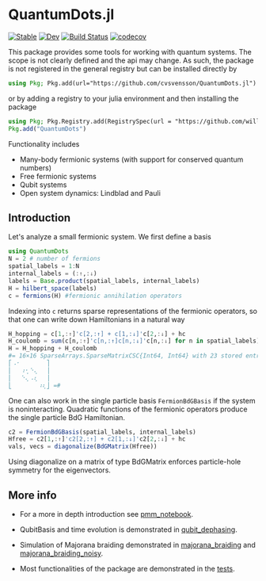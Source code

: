 QuantumDots.jl
================
[![Stable](https://img.shields.io/badge/docs-stable-blue.svg)](https://cvsvensson.github.io/QuantumDots.jl/stable/)
[![Dev](https://img.shields.io/badge/docs-dev-blue.svg)](https://cvsvensson.github.io/QuantumDots.jl/dev/)
[![Build Status](https://github.com/cvsvensson/QuantumDots.jl/actions/workflows/CI.yml/badge.svg?branch=main)](https://github.com/cvsvensson/QuantumDots.jl/actions/workflows/CI.yml?query=branch%3Amain)
[![codecov](https://codecov.io/gh/cvsvensson/QuantumDots.jl/branch/main/graph/badge.svg?token=34V1PF8DQA)](https://codecov.io/gh/cvsvensson/QuantumDots.jl)

This package provides some tools for working with quantum systems. The scope is not clearly defined and the api may change. As such, the package is not registered in the general registry but can be installed directly by
```julia
using Pkg; Pkg.add(url="https://github.com/cvsvensson/QuantumDots.jl")
```
or by adding a registry to your julia environment and then installing the package
```julia
using Pkg; Pkg.Registry.add(RegistrySpec(url = "https://github.com/williamesamuelson/PackageRegistry"))
Pkg.add("QuantumDots")
```

Functionality includes
* Many-body fermionic systems (with support for conserved quantum numbers)
* Free fermionic systems
* Qubit systems
* Open system dynamics: Lindblad and Pauli 

## Introduction
Let's analyze a small fermionic system. We first define a basis
```julia
using QuantumDots
N = 2 # number of fermions
spatial_labels = 1:N 
internal_labels = (:↑,:↓)
labels = Base.product(spatial_labels, internal_labels) 
H = hilbert_space(labels) 
c = fermions(H) #fermionic annihilation operators

```

Indexing into `c` returns sparse representations of the fermionic operators, so that one can write down Hamiltonians in a natural way
```julia
H_hopping = c[1,:↑]'c[2,:↑] + c[1,:↓]'c[2,:↓] + hc 
H_coulomb = sum(c[n,:↑]'c[n,:↑]c[n,:↓]'c[n,:↓] for n in spatial_labels)
H = H_hopping + H_coulomb
#= 16×16 SparseArrays.SparseMatrixCSC{Int64, Int64} with 23 stored entries:
⎡⠠⠂⠀⠀⠀⠀⠀⠀⎤
⎢⠀⠀⠰⢂⠑⢄⠀⠀⎥
⎢⠀⠀⠑⢄⠠⢆⠀⠀⎥
⎣⠀⠀⠀⠀⠀⠀⠰⢆⎦ =#
```

One can also work in the single particle basis `FermionBdGBasis` if the system is noninteracting. Quadratic functions of the fermionic operators produce the single particle BdG Hamiltonian.
```julia
c2 = FermionBdGBasis(spatial_labels, internal_labels)
Hfree = c2[1,:↑]'c2[2,:↑] + c2[1,:↓]'c2[2,:↓] + hc
vals, vecs = diagonalize(BdGMatrix(Hfree)) 
```
Using diagonalize on a matrix of type BdGMatrix enforces particle-hole symmetry for the eigenvectors.

## More info
* For a more in depth introduction see [pmm_notebook](https://github.com/cvsvensson/QuantumDots.jl/tree/main/examples/pmm_notebook.ipynb).

* QubitBasis and time evolution is demonstrated in [qubit_dephasing](https://github.com/cvsvensson/QuantumDots.jl/tree/main/examples/qubit_dephasing.ipynb).

* Simulation of Majorana braiding demonstrated in [majorana_braiding](https://github.com/cvsvensson/QuantumDots.jl/tree/main/examples/braiding_schrödinger.ipynb) and [majorana_braiding_noisy](https://github.com/cvsvensson/QuantumDots.jl/tree/main/examples/braiding_heisenberg_noisy.ipynb).

* Most functionalities of the package are demonstrated in the [tests](https://github.com/cvsvensson/QuantumDots.jl/tree/main/test/runtests.jl).

